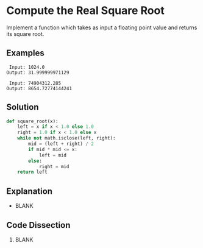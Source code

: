 # Compute the Real Square Root
Implement a function which takes as input a floating point value and returns its square root.

## Examples
```
 Input: 1024.0
Output: 31.999999971129

 Input: 74904312.285
Output: 8654.72774144241
```

## Solution
```python
def square_root(x):
    left = x if x < 1.0 else 1.0
    right = 1.0 if x < 1.0 else x
    while not math.isclose(left, right):
        mid = (left + right) / 2
        if mid * mid <= x:
            left = mid
        else:
            right = mid
    return left
```

## Explanation
* BLANK

## Code Dissection
1. BLANK